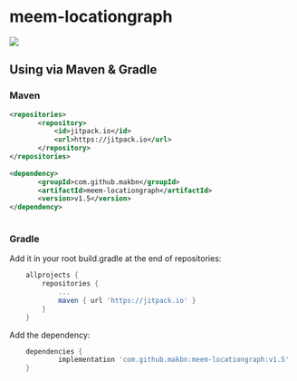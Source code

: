# meem-locationgraph

[![](https://jitpack.io/v/makbn/meem-locationgraph.svg)](https://jitpack.io/#makbn/meem-locationgraph)

## Using via Maven & Gradle

### Maven 
 
 ```xml
 <repositories>
		<repository>
		    <id>jitpack.io</id>
		    <url>https://jitpack.io</url>
		</repository>
 </repositories>
  
 <dependency>
	    <groupId>com.github.makbn</groupId>
	    <artifactId>meem-locationgraph</artifactId>
	    <version>v1.5</version>
 </dependency>
  
 ```
 
 
 ### Gradle
 
 Add it in your root build.gradle at the end of repositories:

```gradle
	allprojects {
		repositories {
			...
			maven { url 'https://jitpack.io' }
		}
	}
```
Add the dependency:

```gradle
	dependencies {
	        implementation 'com.github.makbn:meem-locationgraph:v1.5'
	}
```
